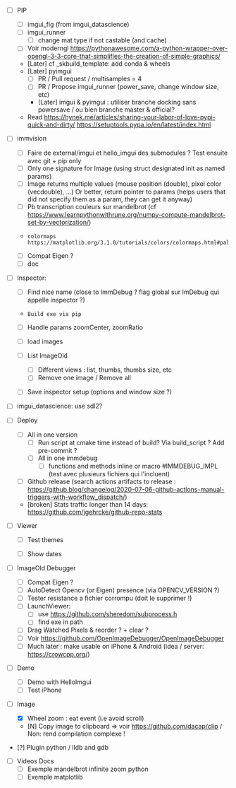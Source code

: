 * [ ] PIP
  * [ ] imgui_fig (from imgui_datascience)
  * [ ] imgui_runner
      * [ ] change mat type if not castable (and cache)
  * [ ] Voir moderngl https://pythonawesome.com/a-python-wrapper-over-opengl-3-3-core-that-simplifies-the-creation-of-simple-graphics/
  * [Later] cf _skbuild_template: add conda & wheels
  * [Later] pyimgui
      * [ ] PR / Pull request / multisamples = 4
      * [ ] PR / Propose imgui_runner (power_save, change window size, etc)
      * [Later] imgui & pyimgui : utiliser branche docking sans powersave / ou bien branche master & official?
  * Read https://hynek.me/articles/sharing-your-labor-of-love-pypi-quick-and-dirty/
    https://setuptools.pypa.io/en/latest/index.html


 * [ ] immvision
     * [ ] Faire de external/imgui et hello_imgui des submodules ? Test ensuite avec git + pip only
     * [ ] Only one signature for Image (using struct designated init as named params)
     * [ ] Image returns multiple values (mouse position (double), pixel color (vecdouble), ...)
           Or better, return pointer to params (helps users that did not specify them as a param, they can get it anyway)
     * [ ] Pb transcription couleurs sur mandelbrot (cf https://www.learnpythonwithrune.org/numpy-compute-mandelbrot-set-by-vectorization/) 
     *     colormaps https://matplotlib.org/3.1.0/tutorials/colors/colormaps.html#palettable
     * [ ] Compat Eigen ?
     * [ ] doc
  
 * [ ] Inspector:
   * [ ] Find nice name (close to ImmDebug ? flag global sur ImDebug qui appelle inspector ?)
   *     Build exe via pip
   * [ ] Handle params zoomCenter, zoomRatio
   * [ ] load images
   * [ ] List ImageOld
     * [ ] Different views : list, thumbs, thumbs size, etc
     * [ ] Remove one image / Remove all
   * [ ] Save inspector setup (options and window size ?)


* [ ] imgui_datascience: use sdl2?
* [ ] Deploy
    * [ ] All in one version
        * [ ] Run script at cmake time instead of build? Via build_script ? Add pre-commit ?
        * [ ] All in one immdebug
            * [ ] functions and methods inline or macro #IMMDEBUG_IMPL (test avec plusieurs fichiers qui l'incluent)
    * [ ] Github release (search actions artifacts to release : https://github.blog/changelog/2020-07-06-github-actions-manual-triggers-with-workflow_dispatch/)
    * [broken] Stats traffic longer than 14 days: https://github.com/jgehrcke/github-repo-stats


* [ ] Viewer
  * [ ] Test themes
  * [ ] Show dates


* [ ] ImageOld Debugger
  * [ ] Compat Eigen ?
  * [ ] AutoDetect Opencv (or Eigen) presence (via OPENCV_VERSION ?)
  * [ ] Tester resistance a fichier corrompu (doit le supprimer !) 
  * [ ] LaunchViewer: 
    * [ ] use https://github.com/sheredom/subprocess.h
    * [ ] find exe in path
  * [ ] Drag Watched Pixels & reorder ? + clear ?
  * [ ] Voir https://github.com/OpenImageDebugger/OpenImageDebugger
  * [ ] Much later : make usable on iPhone & Android (idea / server: https://crowcpp.org/) 

* [ ] Demo
  * [ ] Demo with HelloImgui
  * [ ] Test iPhone

* [ ] Image
  * [X] Wheel zoom : eat event (i.e avoid scroll)
  * [N] Copy image to clipboard => voir https://github.com/dacap/clip / Non: rend compilation complexe !

* [?] Plugin python / lldb and gdb 


* [ ] Videos Docs
  * [ ] Exemple mandelbrot infinite zoom python
  * [ ] Exemple matplotlib